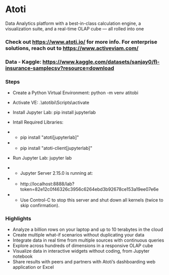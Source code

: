 # Atoti
Data Analytics platform with a best-in-class calculation engine, a visualization suite, and a real-time OLAP cube — all rolled into one

### Check out https://www.atoti.io/ for more info. For enterprise solutions, reach out to https://www.activeviam.com/

### Data - Kaggle: https://www.kaggle.com/datasets/sanjay0/fl-insurance-samplecsv?resource=download

### Steps
- Create a Python Virtual Environment: python -m venv atitobi
- Activate VE: .\atotibi\Scripts\activate
- Install Jupyter Lab: pip install jupyterlab

- Intall Required Libraries:
- - pip install "atoti[jupyterlab]"
- - pip install "atoti-client[jupyterlab]"

- Run Jupyter Lab: jupyter lab
- - Jupyter Server 2.15.0 is running at:
- - http://localhost:8888/lab?token=82e12c0f46326c3956c6264ebd3b92678ce153a19ee07e6e
- - Use Control-C to stop this server and shut down all kernels (twice to skip confirmation).

### Highlights
- Analyze a billion rows on your laptop and up to 10 terabytes in the cloud
- Create multiple what-if scenarios without duplicating your data
- Integrate data in real time from multiple sources with continuous queries
- Explore across hundreds of dimensions in a responsive OLAP cube
- Visualize data in interactive widgets without coding, from Jupyter notebook
- Share results with peers and partners with Atoti’s dashboarding web application or Excel